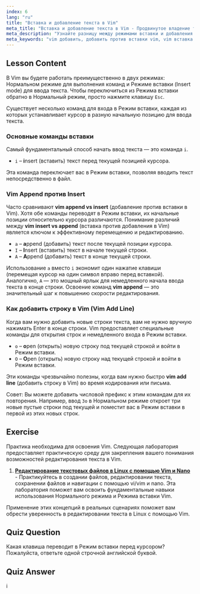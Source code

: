 ```yaml
---
index: 6
lang: "ru"
title: "Вставка и добавление текста в Vim"
meta_title: "Вставка и добавление текста в Vim - Продвинутое владение текстом"
meta_description: "Узнайте разницу между режимами вставки и добавления в Vim. Освойте команды вроде 'i', 'a' и 'o' для эффективного редактирования текста, добавления содержимого и создания новой строки в Vim."
meta_keywords: "vim добавить, добавить против вставки vim, vim вставка против добавления, vim новая строка, редактирование текста vim, команды vim, урок vim, режим вставки, режим добавления"
---
```


## Lesson Content

В Vim вы будете работать преимущественно в двух режимах: Нормальном режиме для выполнения команд и Режиме вставки (Insert mode) для ввода текста. Чтобы переключиться из Режима вставки обратно в Нормальный режим, просто нажмите клавишу `Esc`.

Существует несколько команд для входа в Режим вставки, каждая из которых устанавливает курсор в разную начальную позицию для ввода текста.

### Основные команды вставки

Самый фундаментальный способ начать ввод текста — это команда `i`.

- `i` – **i**nsert (вставить) текст перед текущей позицией курсора.

Эта команда переключает вас в Режим вставки, позволяя вводить текст непосредственно в файл.

### Vim Append против Insert

Часто сравнивают **vim append vs insert** (добавление против вставки в Vim). Хотя обе команды переводят в Режим вставки, их начальные позиции относительно курсора различаются. Понимание различий между **vim insert vs append** (вставка против добавления в Vim) является ключом к эффективному перемещению и редактированию.

- `a` – **a**ppend (добавить) текст после текущей позиции курсора.
- `I` – **I**nsert (вставить) текст в начале текущей строки.
- `A` – **A**ppend (добавить) текст в конце текущей строки.

Использование `a` вместо `i` экономит один нажатие клавиши (перемещая курсор на один символ вправо перед вставкой). Аналогично, `A` — это мощный ярлык для немедленного начала ввода текста в конце строки. Освоение команд **vim append** — это значительный шаг к повышению скорости редактирования.

### Как добавить строку в Vim (Vim Add Line)

Когда вам нужно добавить новые строки текста, вам не нужно вручную нажимать Enter в конце строки. Vim предоставляет специальные команды для открытия строк и немедленного входа в Режим вставки.

- `o` – **o**pen (открыть) новую строку под текущей строкой и войти в Режим вставки.
- `O` – **O**pen (открыть) новую строку над текущей строкой и войти в Режим вставки.

Эти команды чрезвычайно полезны, когда вам нужно быстро **vim add line** (добавить строку в Vim) во время кодирования или письма.

Совет: Вы можете добавить числовой префикс к этим командам для их повторения. Например, ввод `3o` в Нормальном режиме откроет три новые пустые строки под текущей и поместит вас в Режим вставки в первой из этих новых строк.

## Exercise

Практика необходима для освоения Vim. Следующая лаборатория предоставляет практическую среду для закрепления вашего понимания возможностей редактирования текста в Vim.

1. **[Редактирование текстовых файлов в Linux с помощью Vim и Nano](https://labex.io/ru/labs/comptia-edit-text-files-in-linux-with-vim-and-nano-591076)** - Практикуйтесь в создании файлов, редактировании текста, сохранении файлов и навигации с помощью vi/vim и nano. Эта лаборатория поможет вам освоить фундаментальные навыки использования Нормального режима и Режима вставки Vim.

Применение этих концепций в реальных сценариях поможет вам обрести уверенность в редактировании текста в Linux с помощью Vim.

## Quiz Question

Какая клавиша переводит в Режим вставки перед курсором? Пожалуйста, ответьте одной строчной английской буквой.

## Quiz Answer

i
